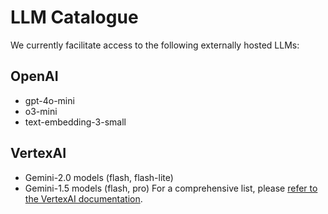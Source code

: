 # LLM Catalogue

We currently facilitate access to the following externally hosted LLMs:

## OpenAI
-   gpt-4o-mini
-   o3-mini
-   text-embedding-3-small

## VertexAI
-   Gemini-2.0 models (flash, flash-lite)
-   Gemini-1.5 models (flash, pro)
For a comprehensive list, please [refer to the VertexAI documentation](https://cloud.google.com/vertex-ai/generative-ai/docs/learn/models).
